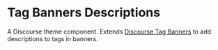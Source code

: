 # Tag Banners Descriptions

A Discourse theme component. Extends [Discourse Tag Banners](https://meta.discourse.org/t/discourse-tag-banners/124240) to add descriptions to tags in banners.
